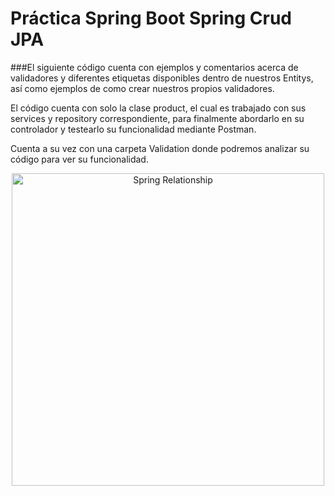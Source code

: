 # Práctica Spring Boot Spring Crud JPA

###El siguiente código cuenta con ejemplos y comentarios acerca de validadores y diferentes etiquetas disponibles dentro de nuestros Entitys, así como ejemplos de como crear nuestros propios validadores.

El código cuenta con solo la clase product, el cual es trabajado con sus services y repository correspondiente, para finalmente abordarlo en su controlador y testearlo su funcionalidad mediante Postman.

Cuenta a su vez con una carpeta Validation donde podremos analizar su código para ver su funcionalidad.

<p align="center">
  <img src="https://media.licdn.com/dms/image/D5612AQF4R11e2_vDJg/article-cover_image-shrink_600_2000/0/1699946965862?e=2147483647&v=beta&t=UfP5THq49bqEu5YbFCC7uCcNpzUNZxnwY5aXQWGNauI" alt="Spring Relationship" width="500">
</p>
